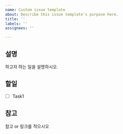 ```yaml
---
name: Custom issue template
about: Describe this issue template's purpose here.
title: ''
labels: ''
assignees: ''

---
```


## 설명
하고자 하는 일을 설명하시오.

## 할일
- [ ] Task1

## 참고
참고 or 링크를 적으시오
